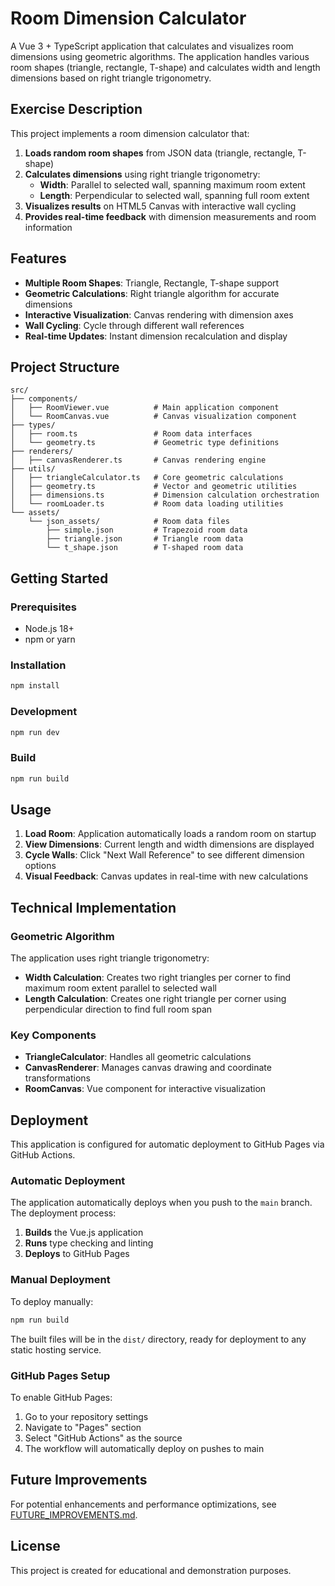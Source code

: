# Room Dimension Calculator

A Vue 3 + TypeScript application that calculates and visualizes room dimensions using geometric algorithms. The application handles various room shapes (triangle, rectangle, T-shape) and calculates width and length dimensions based on right triangle trigonometry.

## Exercise Description

This project implements a room dimension calculator that:

1. **Loads random room shapes** from JSON data (triangle, rectangle, T-shape)
2. **Calculates dimensions** using right triangle trigonometry:
   - **Width**: Parallel to selected wall, spanning maximum room extent
   - **Length**: Perpendicular to selected wall, spanning full room extent
3. **Visualizes results** on HTML5 Canvas with interactive wall cycling
4. **Provides real-time feedback** with dimension measurements and room information

## Features

- **Multiple Room Shapes**: Triangle, Rectangle, T-shape support
- **Geometric Calculations**: Right triangle algorithm for accurate dimensions
- **Interactive Visualization**: Canvas rendering with dimension axes
- **Wall Cycling**: Cycle through different wall references
- **Real-time Updates**: Instant dimension recalculation and display

## Project Structure

```
src/
├── components/
│   ├── RoomViewer.vue          # Main application component
│   └── RoomCanvas.vue          # Canvas visualization component
├── types/
│   ├── room.ts                 # Room data interfaces
│   └── geometry.ts             # Geometric type definitions
├── renderers/
│   ├── canvasRenderer.ts       # Canvas rendering engine
├── utils/
│   ├── triangleCalculator.ts   # Core geometric calculations
│   ├── geometry.ts             # Vector and geometric utilities
│   ├── dimensions.ts           # Dimension calculation orchestration
│   └── roomLoader.ts           # Room data loading utilities
└── assets/
    └── json_assets/            # Room data files
        ├── simple.json         # Trapezoid room data
        ├── triangle.json       # Triangle room data
        └── t_shape.json        # T-shaped room data
```

## Getting Started

### Prerequisites

- Node.js 18+
- npm or yarn

### Installation

```bash
npm install
```

### Development

```bash
npm run dev
```

### Build

```bash
npm run build
```

## Usage

1. **Load Room**: Application automatically loads a random room on startup
2. **View Dimensions**: Current length and width dimensions are displayed
3. **Cycle Walls**: Click "Next Wall Reference" to see different dimension options
4. **Visual Feedback**: Canvas updates in real-time with new calculations

## Technical Implementation

### Geometric Algorithm

The application uses right triangle trigonometry:

- **Width Calculation**: Creates two right triangles per corner to find maximum room extent parallel to selected wall
- **Length Calculation**: Creates one right triangle per corner using perpendicular direction to find full room span

### Key Components

- **TriangleCalculator**: Handles all geometric calculations
- **CanvasRenderer**: Manages canvas drawing and coordinate transformations
- **RoomCanvas**: Vue component for interactive visualization

## Deployment

This application is configured for automatic deployment to GitHub Pages via GitHub Actions.

### Automatic Deployment

The application automatically deploys when you push to the `main` branch. The deployment process:

1. **Builds** the Vue.js application
2. **Runs** type checking and linting
3. **Deploys** to GitHub Pages

### Manual Deployment

To deploy manually:

```bash
npm run build
```

The built files will be in the `dist/` directory, ready for deployment to any static hosting service.

### GitHub Pages Setup

To enable GitHub Pages:

1. Go to your repository settings
2. Navigate to "Pages" section
3. Select "GitHub Actions" as the source
4. The workflow will automatically deploy on pushes to main

## Future Improvements

For potential enhancements and performance optimizations, see [FUTURE_IMPROVEMENTS.md](./FUTURE_IMPROVEMENTS.md).

## License

This project is created for educational and demonstration purposes.
